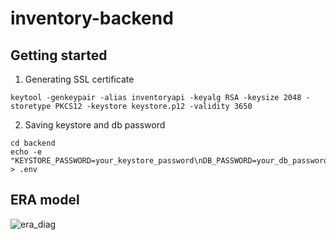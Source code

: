 # inventory-backend

## Getting started

1. Generating SSL certificate
```shell
keytool -genkeypair -alias inventoryapi -keyalg RSA -keysize 2048 -storetype PKCS12 -keystore keystore.p12 -validity 3650
```

2. Saving keystore and db password
```shell
cd backend
echo -e "KEYSTORE_PASSWORD=your_keystore_password\nDB_PASSWORD=your_db_password" > .env
```

## ERA model

![era_diag](https://github.com/user-attachments/assets/6d9aa3d3-844e-4fbb-9762-525a875dc53d)
